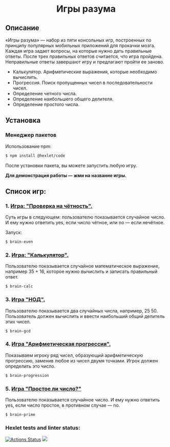 <h1 style="text-align: center;">Игры разума</h1>

## Описание

«Игры разума» — набор из пяти консольных игр, построенных по принципу популярных мобильных приложений для прокачки мозга. Каждая игра задает вопросы, на которые нужно дать правильные ответы. После трех правильных ответов считается, что игра пройдена. Неправильные ответы завершают игру и предлагают пройти ее заново.

- Калькулятор. Арифметические выражения, которые необходимо вычислить.
- Прогрессия. Поиск пропущенных чисел в последовательности чисел.
- Определение четного числа.
- Определение наибольшего общего делителя.
- Определение простого числа.

## Установка

### Менеджер пакетов

Использование npm:

```bash
$ npm install @hexlet/code
```

После установки пакета, вы можете запустить любую игру.

**Для демонстрация работы — жми на название игры.**

## Список игр:

### 1. <a href="https://asciinema.org/a/Fj5gEV39uysKHdmoAkOqfck7I">Игра: "Проверка на чётность".</a>

Суть игры в следующем: пользователю показывается случайное число. И ему нужно ответить yes, если число чётное, или no — если нечётное.

Запуск:

```bash
$ brain-even
```

### 2. <a href="https://asciinema.org/a/FIs4NOpC9RDLL8PgB6m31T2L3">Игра: "Калькулятор".</a>

Пользователю показывается случайное математическое выражение, например 35 + 16, которое нужно вычислить и записать правильный ответ.

```bash
$ brain-calc
```

### 3. <a href="https://asciinema.org/a/D1rUCsS9dyYfbQ4SDUWicfRNW">Игра "НОД".</a>

Пользователю показывается два случайных числа, например, 25 50. Пользователь должен вычислить и ввести наибольший общий делитель этих чисел.

```bash
$ brain-gcd
```

### 4. <a href="https://asciinema.org/a/cpjKTH3OXbzKKlpgJInqhpNeI">Игра "Арифметическая прогрессия".</a>

Показываем игроку ряд чисел, образующий арифметическую прогрессию, заменив любое из чисел двумя точками. Игрок должен определить это число.

```bash
$ brain-progression
```

### 5. <a href="https://asciinema.org/a/0THMckZFd0PGa5s9tx1RN3pDM">Игра "Простое ли число?"</a>

Пользователю показывается случайное число. И ему нужно ответить yes, если число простое, в противном случае — no.

```bash
$ brain-prime
```

### Hexlet tests and linter status:

[![Actions Status](https://github.com/zebpaa/frontend-project-44/actions/workflows/hexlet-check.yml/badge.svg)](https://github.com/zebpaa/frontend-project-44/actions) <a href="https://codeclimate.com/github/zebpaa/frontend-project-44/maintainability"><img src="https://api.codeclimate.com/v1/badges/cfa5c1933860f91e9f90/maintainability" /></a>
